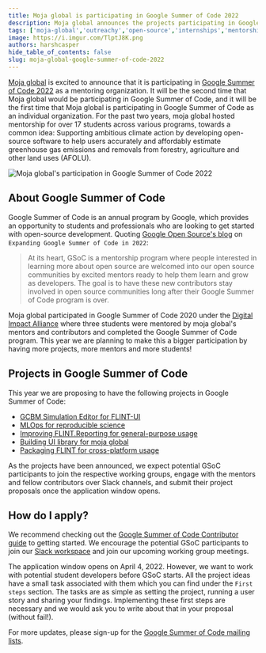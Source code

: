 ```yaml
---
title: Moja global is participating in Google Summer of Code 2022
description: Moja global announces the projects participating in Google Summer of Code 2022 as a mentoring organization
tags: ['moja-global','outreachy','open-source','internships','mentorship']
image: https://i.imgur.com/TlptJ8K.png
authors: harshcasper
hide_table_of_contents: false
slug: moja-global-google-summer-of-code-2022
---
```


[Moja global](https://moja.global) is excited to announce that it is participating in [Google Summer of Code 2022](https://summerofcode.withgoogle.com/) as a mentoring organization. It will be the second time that Moja global would be participating in Google Summer of Code, and it will be the first time that Moja global is participating in Google Summer of Code as an individual organization. For the past two years, moja global hosted mentorship for over 17 students across various programs, towards a common idea: Supporting ambitious climate action by developing open-source software to help users accurately and affordably estimate greenhouse gas emissions and removals from forestry, agriculture and other land uses (AFOLU).

![Moja global's participation in Google Summer of Code 2022](/img/moja-global-gsoc-2022.gif)

## About Google Summer of Code

Google Summer of Code is an annual program by Google, which provides an opportunity to students and professionals who are looking to get started with open-source development. Quoting [Google Open Source's blog](https://opensource.googleblog.com/2021/11/expanding-google-summer-of-code-in-2022.html) on `Expanding Google Summer of Code in 2022`:

> At its heart, GSoC is a mentorship program where people interested in learning more about open source are welcomed into our open source communities by excited mentors ready to help them learn and grow as developers. The goal is to have these new contributors stay involved in open source communities long after their Google Summer of Code program is over.

Moja global participated in Google Summer of Code 2020 under the [Digital Impact Alliance](https://summerofcode.withgoogle.com/archive/2020/organizations/6465676589400064/) where three students were mentored by moja global's mentors and contributors and completed the Google Summer of Code program. This year we are planning to make this a bigger participation by having more projects, more mentors and more students!

## Projects in Google Summer of Code

This year we are proposing to have the following projects in Google Summer of Code:

- [GCBM Simulation Editor for FLINT-UI](https://github.com/moja-global/mentorship/blob/main/google-summer-of-code/GSOC-2022-Ideas.md#idea-gcbm-simulation-editor-for-flint-ui)
- [MLOps for reproducible science](https://github.com/moja-global/mentorship/blob/main/google-summer-of-code/GSOC-2022-Ideas.md#idea-mlops-for-reproducible-science)
- [Improving FLINT.Reporting for general-purpose usage](https://github.com/moja-global/mentorship/blob/main/google-summer-of-code/GSOC-2022-Ideas.md#idea-improving-flintreporting-for-general-purpose-usage)
- [Building UI library for moja global](https://github.com/moja-global/mentorship/blob/main/google-summer-of-code/GSOC-2022-Ideas.md#idea-building-ui-library-for-moja-global)
- [Packaging FLINT for cross-platform usage](https://github.com/moja-global/mentorship/blob/main/google-summer-of-code/GSOC-2022-Ideas.md#idea-packaging-flint-for-cross-platform-usage)

As the projects have been announced, we expect potential GSoC participants to join the respective working groups, engage with the mentors and fellow contributors over Slack channels, and submit their project proposals once the application window opens.

## How do I apply?

We recommend checking out the [Google Summer of Code Contributor guide](https://google.github.io/gsocguides/student/) to getting started. We encourage the potential GSoC participants to join our [Slack workspace](https://join.slack.com/t/mojaglobal/shared_invite/zt-o6ta1ug0-rVLjAo460~d7JbZ~HpFFtw) and join our upcoming working group meetings.

The application window opens on April 4, 2022. However, we want to work with potential student developers before GSoC starts. All the project ideas have a small task associated with them which you can find under the `First steps` section. The tasks are as simple as setting the project, running a user story and sharing your findings. Implementing these first steps are necessary and we would ask you to write about that in your proposal (without fail!).

For more updates, please sign-up for the [Google Summer of Code mailing lists](https://developers.google.com/open-source/gsoc/resources/lists).
